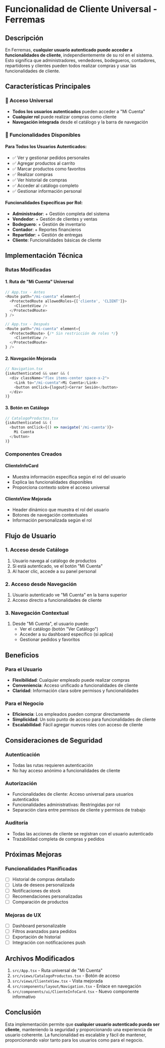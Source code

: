 # Funcionalidad de Cliente Universal - Ferremas

## Descripción

En Ferremas, **cualquier usuario autenticado puede acceder a funcionalidades de cliente**, independientemente de su rol en el sistema. Esto significa que administradores, vendedores, bodegueros, contadores, repartidores y clientes pueden todos realizar compras y usar las funcionalidades de cliente.

## Características Principales

### 🎯 Acceso Universal
- **Todos los usuarios autenticados** pueden acceder a "Mi Cuenta"
- **Cualquier rol** puede realizar compras como cliente
- **Navegación integrada** desde el catálogo y la barra de navegación

### 🔧 Funcionalidades Disponibles

#### Para Todos los Usuarios Autenticados:
- ✅ Ver y gestionar pedidos personales
- ✅ Agregar productos al carrito
- ✅ Marcar productos como favoritos
- ✅ Realizar compras
- ✅ Ver historial de compras
- ✅ Acceder al catálogo completo
- ✅ Gestionar información personal

#### Funcionalidades Específicas por Rol:
- **Administrador**: + Gestión completa del sistema
- **Vendedor**: + Gestión de clientes y ventas
- **Bodeguero**: + Gestión de inventario
- **Contador**: + Reportes financieros
- **Repartidor**: + Gestión de entregas
- **Cliente**: Funcionalidades básicas de cliente

## Implementación Técnica

### Rutas Modificadas

#### 1. Ruta de "Mi Cuenta" Universal
```typescript
// App.tsx - Antes
<Route path="/mi-cuenta" element={
  <ProtectedRoute allowedRoles={['cliente', 'CLIENT']}>
    <ClienteView />
  </ProtectedRoute>
} />

// App.tsx - Después
<Route path="/mi-cuenta" element={
  <ProtectedRoute> {/* Sin restricción de roles */}
    <ClienteView />
  </ProtectedRoute>
} />
```

#### 2. Navegación Mejorada
```typescript
// Navigation.tsx
{isAuthenticated && user && (
  <div className="flex items-center space-x-2">
    <Link to="/mi-cuenta">Mi Cuenta</Link>
    <button onClick={logout}>Cerrar Sesión</button>
  </div>
)}
```

#### 3. Botón en Catálogo
```typescript
// CatalogoProductos.tsx
{isAuthenticated && (
  <button onClick={() => navigate('/mi-cuenta')}>
    Mi Cuenta
  </button>
)}
```

### Componentes Creados

#### ClienteInfoCard
- Muestra información específica según el rol del usuario
- Explica las funcionalidades disponibles
- Proporciona contexto sobre el acceso universal

#### ClienteView Mejorada
- Header dinámico que muestra el rol del usuario
- Botones de navegación contextuales
- Información personalizada según el rol

## Flujo de Usuario

### 1. Acceso desde Catálogo
1. Usuario navega al catálogo de productos
2. Si está autenticado, ve el botón "Mi Cuenta"
3. Al hacer clic, accede a su panel personal

### 2. Acceso desde Navegación
1. Usuario autenticado ve "Mi Cuenta" en la barra superior
2. Acceso directo a funcionalidades de cliente

### 3. Navegación Contextual
1. Desde "Mi Cuenta", el usuario puede:
   - Ver el catálogo (botón "Ver Catálogo")
   - Acceder a su dashboard específico (si aplica)
   - Gestionar pedidos y favoritos

## Beneficios

### Para el Usuario
- **Flexibilidad**: Cualquier empleado puede realizar compras
- **Conveniencia**: Acceso unificado a funcionalidades de cliente
- **Claridad**: Información clara sobre permisos y funcionalidades

### Para el Negocio
- **Eficiencia**: Los empleados pueden comprar directamente
- **Simplicidad**: Un solo punto de acceso para funcionalidades de cliente
- **Escalabilidad**: Fácil agregar nuevos roles con acceso de cliente

## Consideraciones de Seguridad

### Autenticación
- Todas las rutas requieren autenticación
- No hay acceso anónimo a funcionalidades de cliente

### Autorización
- Funcionalidades de cliente: Acceso universal para usuarios autenticados
- Funcionalidades administrativas: Restringidas por rol
- Separación clara entre permisos de cliente y permisos de trabajo

### Auditoría
- Todas las acciones de cliente se registran con el usuario autenticado
- Trazabilidad completa de compras y pedidos

## Próximas Mejoras

### Funcionalidades Planificadas
- [ ] Historial de compras detallado
- [ ] Lista de deseos personalizada
- [ ] Notificaciones de stock
- [ ] Recomendaciones personalizadas
- [ ] Comparación de productos

### Mejoras de UX
- [ ] Dashboard personalizable
- [ ] Filtros avanzados para pedidos
- [ ] Exportación de historial
- [ ] Integración con notificaciones push

## Archivos Modificados

1. `src/App.tsx` - Ruta universal de "Mi Cuenta"
2. `src/views/CatalogoProductos.tsx` - Botón de acceso
3. `src/views/ClienteView.tsx` - Vista mejorada
4. `src/components/layout/Navigation.tsx` - Enlace en navegación
5. `src/components/ui/ClienteInfoCard.tsx` - Nuevo componente informativo

## Conclusión

Esta implementación permite que **cualquier usuario autenticado pueda ser cliente**, manteniendo la seguridad y proporcionando una experiencia de usuario coherente. La funcionalidad es escalable y fácil de mantener, proporcionando valor tanto para los usuarios como para el negocio. 